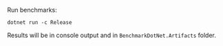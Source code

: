 Run benchmarks:

```
dotnet run -c Release
```

Results will be in console output and in `BenchmarkDotNet.Artifacts` folder.